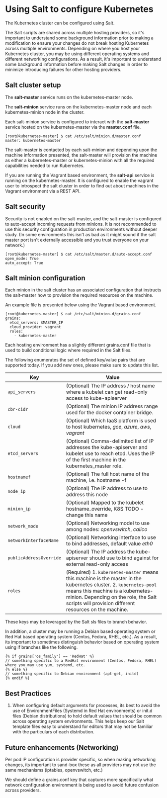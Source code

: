 # Using Salt to configure Kubernetes

The Kubernetes cluster can be configured using Salt.

The Salt scripts are shared across multiple hosting providers, so it's important to understand some background information prior to making a modification to ensure your changes do not break hosting Kubernetes across multiple environments.  Depending on where you host your Kubernetes cluster, you may be using different operating systems and different networking configurations.  As a result, it's important to understand some background information before making Salt changes in order to minimize introducing failures for other hosting providers.

## Salt cluster setup

The **salt-master** service runs on the kubernetes-master node.

The **salt-minion** service runs on the kubernetes-master node and each kubernetes-minion node in the cluster.

Each salt-minion service is configured to interact with the **salt-master** service hosted on the kubernetes-master via the **master.conf** file.

```
[root@kubernetes-master] $ cat /etc/salt/minion.d/master.conf
master: kubernetes-master
```
The salt-master is contacted by each salt-minion and depending upon the machine information presented, the salt-master will provision the machine as either a kubernetes-master or kubernetes-minion with all the required capabilities needed to run Kubernetes.

If you are running the Vagrant based environment, the **salt-api** service is running on the kubernetes-master.  It is configured to enable the vagrant user to introspect the salt cluster in order to find out about machines in the Vagrant environment via a REST API.

## Salt security

Security is not enabled on the salt-master, and the salt-master is configured to auto-accept incoming requests from minions.  It is not recommended to use this security configuration in production environments without deeper study.  (In some environments this isn't as bad as it might sound if the salt master port isn't externally accessible and you trust everyone on your network.)

```
[root@kubernetes-master] $ cat /etc/salt/master.d/auto-accept.conf
open_mode: True
auto_accept: True
```
## Salt minion configuration

Each minion in the salt cluster has an associated configuration that instructs the salt-master how to provision the required resources on the machine.

An example file is presented below using the Vagrant based environment.

```
[root@kubernetes-master] $ cat /etc/salt/minion.d/grains.conf
grains:
  etcd_servers: $MASTER_IP
  cloud_provider: vagrant
  roles:
    - kubernetes-master
```

Each hosting environment has a slightly different grains.conf file that is used to build conditional logic where required in the Salt files.

The following enumerates the set of defined key/value pairs that are supported today.  If you add new ones, please make sure to update this list.

Key | Value
------------- | -------------
`api_servers` | (Optional) The IP address / host name where a kubelet can get read-only access to kube-apiserver
`cbr-cidr` | (Optional) The minion IP address range used for the docker container bridge.
`cloud` | (Optional) Which IaaS platform is used to host kubernetes, *gce*, *azure*, *aws*, *vagrant*
`etcd_servers` | (Optional) Comma-delimited list of IP addresses the kube-apiserver and kubelet use to reach etcd.  Uses the IP of the first machine in the kubernetes_master role.
`hostnamef` | (Optional) The full host name of the machine, i.e. hostname -f
`node_ip` | (Optional) The IP address to use to address this node
`minion_ip` | (Optional) Mapped to the kubelet hostname_override, K8S TODO - change this name
`network_mode` | (Optional) Networking model to use among nodes: *openvswitch*, *calico*
`networkInterfaceName` | (Optional) Networking interface to use to bind addresses, default value *eth0*
`publicAddressOverride` | (Optional) The IP address the kube-apiserver should use to bind against for external read-only access
`roles` | (Required) 1. `kubernetes-master` means this machine is the master in the kubernetes cluster.  2. `kubernetes-pool` means this machine is a kubernetes-minion.  Depending on the role, the Salt scripts will provision different resources on the machine.

These keys may be leveraged by the Salt sls files to branch behavior.

In addition, a cluster may be running a Debian based operating system or Red Hat based operating system (Centos, Fedora, RHEL, etc.).  As a result, its important to sometimes distinguish behavior based on operating system using if branches like the following.

```
{% if grains['os_family'] == 'RedHat' %}
// something specific to a RedHat environment (Centos, Fedora, RHEL) where you may use yum, systemd, etc.
{% else %}
// something specific to Debian environment (apt-get, initd)
{% endif %}
```

## Best Practices

1.  When configuring default arguments for processes, its best to avoid the use of EnvironmentFiles (Systemd in Red Hat environments) or init.d files (Debian distributions) to hold default values that should be common across operating system environments.  This helps keep our Salt template files easy to understand for editors that may not be familiar with the particulars of each distribution.

## Future enhancements (Networking)

Per pod IP configuration is provider specific, so when making networking changes, its important to sand-box these as all providers may not use the same mechanisms (iptables, openvswitch, etc.)

We should define a grains.conf key that captures more specifically what network configuration environment is being used to avoid future confusion across providers.
